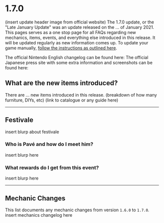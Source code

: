 <!---
---
title: What's New?
nav_order: 11
permalink: new/
---
--->

# 1.7.0
(insert update header image from official website)
The 1.7.0 update, or the "Late January Update" was an update released on the ... of January 2021. This pages serves as a one stop page for all FAQs regarding new mechanics, items, events, and everything else introduced in this release. It will be updated regularly as new information comes up. To update your game manually, [follow the instructions as outlined here](/acnhfaq/misc/#how-do-i-manually-update-my-acnh-game).

The official Nintendo English changelog can be found here:
The official Japanese press site with some extra information and screenshots can be found here:

## What are the new items introduced?
There are ... new items introduced in this release.
(breakdown of how many furniture, DIYs, etc)
(link to catalogue or any guide here)

* * *

## Festivale
insert blurp about festivale

### Who is Pavé and how do I meet him?
insert blurp here

### What rewards do I get from this event?
insert blurp here

* * *

## Mechanic Changes
This list documents any mechanic changes from version `1.6.0` to `1.7.0`.
insert mechanics changelog here